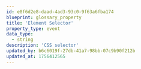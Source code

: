 ```yaml
---
id: e8f6d2e8-daad-4ad3-93c0-9f63a6fba174
blueprint: glossary_property
title: 'Element Selector'
property_type: event
data_type:
  - string
description: 'CSS selector'
updated_by: b6c6019f-27db-41a7-98bb-07c9b90f212b
updated_at: 1756412565
---
```


